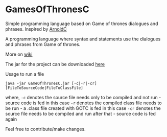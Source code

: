 # GamesOfThronesC
Simple programming language based on Game of thrones dialogues and phrases. Inspired by [ArnoldC](https://github.com/lhartikk/ArnoldC)

A programming language where syntax and statements use the dialogues and phrases from Game of thrones. 

More on [wiki](https://github.com/rsri/GamesOfThronesC/wiki)

The jar for the project can be downloaded [here](http://s000.tinyupload.com/index.php?file_id=69867451678311636493)

Usage to run a file

```
java -jar GameOfThronesC.jar [-c|-r|-cr] [FileToSourceCode|FileToClassFile]
```

where,
`-c` denotes the source file needs only to be compiled and not run - source code is fed in this case
`-r` denotes the compiled class file needs to be run - a .class file created with GOTC is fed in this case
`-cr` denotes the source file needs to be compiled and run after that - source code is fed again

Feel free to contribute/make changes.
